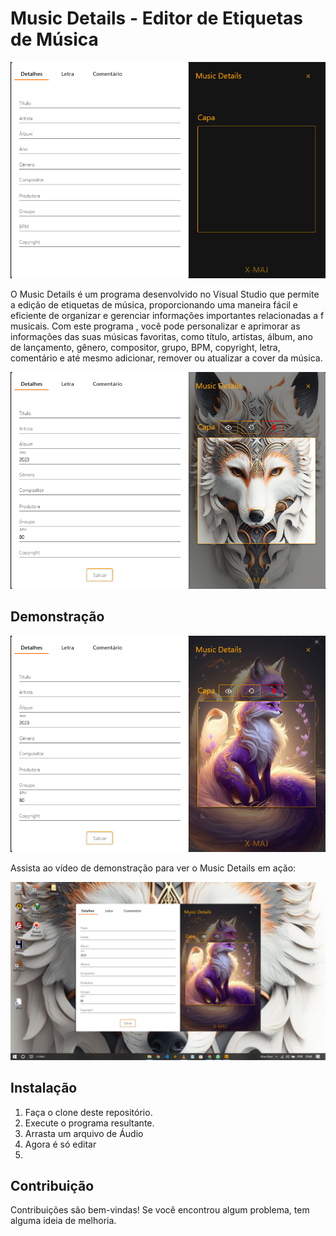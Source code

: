 # Music Details - Editor de Etiquetas de Música

![md](md1.png)

O Music Details é um programa desenvolvido no Visual Studio que permite a edição de etiquetas de música, proporcionando uma maneira fácil e eficiente de organizar e gerenciar informações importantes relacionadas a f musicais. Com este programa , você pode personalizar e aprimorar as informações das suas músicas favoritas, como título, artistas, álbum, ano de lançamento, gênero, compositor, grupo, BPM, copyright, letra, comentário e até mesmo adicionar, remover ou atualizar a cover da música.

![md](md2.png)

## Demonstração

![md](md3.png)

Assista ao vídeo de demonstração para ver o Music Details em ação:

[![Demonstração do Music Details](md4.png)](https://youtu.be/2IMXLBbJr3s)

## Instalação

1. Faça o clone deste repositório.
2. Execute o programa resultante.
3. Arrasta um arquivo de Áudio
4. Agora é só editar
6. 
## Contribuição

Contribuições são bem-vindas! Se você encontrou algum problema, tem alguma ideia de melhoria.
